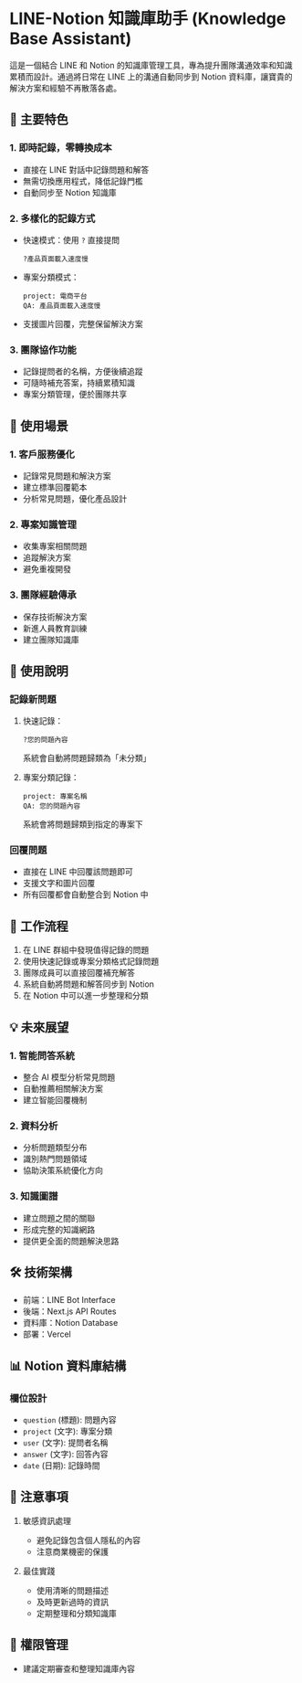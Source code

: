 # LINE-Notion 知識庫助手 (Knowledge Base Assistant)

這是一個結合 LINE 和 Notion 的知識庫管理工具，專為提升團隊溝通效率和知識累積而設計。通過將日常在 LINE 上的溝通自動同步到 Notion 資料庫，讓寶貴的解決方案和經驗不再散落各處。

## 🌟 主要特色

### 1. 即時記錄，零轉換成本
- 直接在 LINE 對話中記錄問題和解答
- 無需切換應用程式，降低記錄門檻
- 自動同步至 Notion 知識庫

### 2. 多樣化的記錄方式
- 快速模式：使用 `?` 直接提問
  ```
  ?產品頁面載入速度慢
  ```
- 專案分類模式：
  ```
  project: 電商平台
  QA: 產品頁面載入速度慢
  ```
- 支援圖片回覆，完整保留解決方案

### 3. 團隊協作功能
- 記錄提問者的名稱，方便後續追蹤
- 可隨時補充答案，持續累積知識
- 專案分類管理，便於團隊共享

## 🎯 使用場景

### 1. 客戶服務優化
- 記錄常見問題和解決方案
- 建立標準回覆範本
- 分析常見問題，優化產品設計

### 2. 專案知識管理
- 收集專案相關問題
- 追蹤解決方案
- 避免重複開發

### 3. 團隊經驗傳承
- 保存技術解決方案
- 新進人員教育訓練
- 建立團隊知識庫

## 📝 使用說明

### 記錄新問題
1. 快速記錄：
   ```
   ?您的問題內容
   ```
   系統會自動將問題歸類為「未分類」

2. 專案分類記錄：
   ```
   project: 專案名稱
   QA: 您的問題內容
   ```
   系統會將問題歸類到指定的專案下

### 回覆問題
- 直接在 LINE 中回覆該問題即可
- 支援文字和圖片回覆
- 所有回覆都會自動整合到 Notion 中

## 🔄 工作流程

1. 在 LINE 群組中發現值得記錄的問題
2. 使用快速記錄或專案分類格式記錄問題
3. 團隊成員可以直接回覆補充解答
4. 系統自動將問題和解答同步到 Notion
5. 在 Notion 中可以進一步整理和分類

## 💡 未來展望

### 1. 智能問答系統
- 整合 AI 模型分析常見問題
- 自動推薦相關解決方案
- 建立智能回覆機制

### 2. 資料分析
- 分析問題類型分布
- 識別熱門問題領域
- 協助決策系統優化方向

### 3. 知識圖譜
- 建立問題之間的關聯
- 形成完整的知識網路
- 提供更全面的問題解決思路

## 🛠️ 技術架構

- 前端：LINE Bot Interface
- 後端：Next.js API Routes
- 資料庫：Notion Database
- 部署：Vercel

## 📊 Notion 資料庫結構

### 欄位設計
- `question` (標題): 問題內容
- `project` (文字): 專案分類
- `user` (文字): 提問者名稱
- `answer` (文字): 回答內容
- `date` (日期): 記錄時間


## 📌 注意事項

1. 敏感資訊處理
   - 避免記錄包含個人隱私的內容
   - 注意商業機密的保護

2. 最佳實踐
   - 使用清晰的問題描述
   - 及時更新過時的資訊
   - 定期整理和分類知識庫

## 🔑 權限管理
- 建議定期審查和整理知識庫內容
